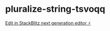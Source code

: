 # pluralize-string-tsvoqq

[Edit in StackBlitz next generation editor ⚡️](https://stackblitz.com/~/github.com/estrella1245/pluralize-string-tsvoqq)